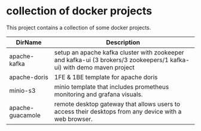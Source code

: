 # collection of docker projects
This project contains a collection of some docker projects. 

DirName      | Description
------------- | -------------  
apache-kafka | setup an apache kafka cluster with zookeeper and kafka-ui (3 brokers/3 zookeepers/1 kafka-ui) with demo maven project
apache-doris | 1FE & 1BE template for apache doris
minio-s3 | minio template that includes prometheus monitoring and grafana visuals.
apache-guacamole | remote desktop gateway that allows users to access their desktops from any device with a web browser.
